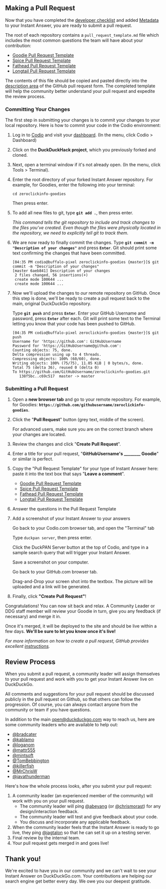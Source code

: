 ## Making a Pull Request

Now that you have completed the [developer checklist](https://dukgo.com/duckduckhack/developer_checklist) and added [Metadata](https://dukgo.com/duckduckhack/metadata) to your Instant Answer, you are ready to submit a pull request.

The root of each repository contains a `pull_request_template.md` file which includes the most common questions the team will have about your contribution:

- [Goodie Pull Request Template](https://github.com/duckduckgo/zeroclickinfo-goodies/blob/master/pull_request_template_goodie.md)
- [Spice Pull Request Template](https://github.com/duckduckgo/zeroclickinfo-spice/blob/master/pull_request_template_spice.md)
- [Fathead Pull Request Template](https://github.com/duckduckgo/zeroclickinfo-fathead/blob/master/pull_request_template_fathead.md)
- [Longtail Pull Request Template](https://github.com/duckduckgo/zeroclickinfo-longtail/blob/master/pull_request_template_longtail.md)

The contents of this file should be copied and pasted directly into the [description area](https://github-images.s3.amazonaws.com/help/pull_requests/pullrequest-description.png) of the GitHub pull request form. The completed template will help the community better understand your pull request and expedite the review process.

### Committing Your Changes

The first step in submitting your changes is to commit your changes to your local repository. Here is how to commit your code in the Codio environment:

1. Log in to [Codio](https://codio.com) and visit your [dashboard](https://codio.com/home/projects). (In the menu, click Codio > Dashboard)

2. Click on the **DuckDuckHack project**, which you previously forked and cloned.

3. Next, open a terminal window if it's not already open. (In the menu, click Tools > Terminal).

4. Enter the root directory of your forked Instant Answer repository. For example, for Goodies, enter the following into your terminal:

    ```shell
    cd zeroclickinfo-goodies 
    ```

    Then press enter.

5. To add all new files to git, type **`git add .`**, then press enter.

    *This command tells the git repository to include and track changes to the files you've created. Even though the files were physically located in the repository, we need to explicitly tell git to track them.*
    
5. We are now ready to finally commit the changes. Type **`git commit -m "Description of your changes"`** and press **`Enter`**. Git should print some text confirming the changes that have been committed.

    ```
    [04:35 PM codio@buffalo-pixel zeroclickinfo-goodies {master}]$ git commit -m "Description of your changes"
    [master 6aeb841] Description of your changes
     2 files changed, 56 insertions(+)
     create mode 100644 ...
     create mode 100644 ...
    ```

6. Now we'll upload the changes to *our* remote repository on GitHub. Once this step is done, we'll be ready to create a pull request back to the main, original DuckDuckGo repository. 

    Type **`git push`** and press **`Enter`**. Enter your GitHub Username and password, press **`Enter`** after each. Git will print some text to the Terminal letting you know that your code has been pushed to GitHub.

    ```
    [04:35 PM codio@buffalo-pixel zeroclickinfo-goodies {master}]$ git push
    Username for 'https://github.com': GitHubUsername
    Password for 'https://GitHubUsername@github.com':
    Counting objects: 75, done.
    Delta compression using up to 4 threads.
    Compressing objects: 100% (60/60), done.
    Writing objects: 100% (75/75), 11.05 KiB | 0 bytes/s, done.
    Total 75 (delta 36), reused 0 (delta 0)
    To https://github.com/GitHubUsername/zeroclickinfo-goodies.git
       138f5bc..c69c517  master -> master
    ```


### Submitting a Pull Request

1. Open a **new browser tab** and go to your remote repository. For example, for Goodies: **`https://github.com/githubusername/zeroclickinfo-goodies`**.

2. Click the "**Pull Request**" button (grey text, middle of the screen).

    For advanced users, make sure you are on the correct branch where your changes are located.

3. Review the changes and click "**Create Pull Request**".

4. Enter a title for your pull request, "**GitHubUsername's ________ Goodie**" or similar is perfect.

11. Copy the "Pull Request Template" for your type of Instant Answer here: paste it into the text box that says "**Leave a comment**".

    - [Goodie Pull Request Template](https://github.com/duckduckgo/zeroclickinfo-goodies/blob/master/pull_request_template_goodie.md)
	- [Spice Pull Request Template](https://github.com/duckduckgo/zeroclickinfo-spice/blob/master/pull_request_template_spice.md)
	- [Fathead Pull Request Template](https://github.com/duckduckgo/zeroclickinfo-fathead/blob/master/pull_request_template_fathead.md)
	- [Longtail Pull Request Template](https://github.com/duckduckgo/zeroclickinfo-longtail/blob/master/pull_request_template_longtail.md)
    
12. Answer the questions in the Pull Request Template

13. Add a screenshot of your Instant Answer to your answers
	
	Go back to your Codio.com browser tab, and open the "Terminal" tab 
	
	Type `duckpan server`, then press enter.
	
	Click the DuckPAN Server button at the top of Codio, and type in a sample search query that will trigger your Instant Answer.
	
	Save a screenshot on your computer.

	Go back to your GitHub.com browser tab.

	Drag-and-Drop your screen shot into the textbox. The picture will be uploaded and a link will be generated.
	
14. Finally, click **"Create Pull Request"**!

Congratulations! You can now sit back and relax. A Community Leader or DDG staff member will review your Goodie in turn, give you any feedback (if necessary) and merge it in. 

Once it's merged, it will be deployed to the site and should be live within a few days. **We'll be sure to let you know once it's live!**

*For more information on how to create a pull request, GitHub provides excellent [instructions](https://help.github.com/articles/creating-a-pull-request).*

## Review Process

When you submit a pull request, a community leader will assign themselves to your pull request and work with you to get your Instant Answer live on DuckDuckGo. 

All comments and suggestions for your pull request should be discussed publicly in the pull request on Github, so that others can follow the progression. Of course, you can always contact anyone from the community or team if you have questions. 

In addition to the main [open@duckduckgo.com](mailto:open@duckduckgo.com) way to reach us, here are some community leaders who are available to help out:

<!-- /summary -->

- [@bradcater](https://github.com/bradcater)
- [@kablamo](https://github.com/kablamo)
- [@loganom](https://github.com/loganom)
- [@mattr555](https://github.com/mattr555)
- [@mintsoft](https://github.com/mintsoft)
- [@TomBebbington](https://github.com/TomBebbington)
- [@killerfish](https://github.com/killerfish)
- [@MrChrisW](https://github.com/mrchrisw)
- [@javathunderman](https://github.com/javathunderman)

Here's how the whole process looks, after you submit your pull request:

1. A community leader (an experienced member of the community) will work with you on your pull request.
   - The community leader will ping [@abeyang](https://github.com/abeyang) (or [@chrismorast](https://github.com/chrismorast)) for any design/interaction feedback.
   - The community leader will test and give feedback about your code.
   - You discuss and incorporate any applicable feedback.
2. When the community leader feels that the Instant Answer is ready to go live, they ping [@jagtalon](https://github.com/jagtalon) so that he can set it up on a testing server.
3. Final review by the internal team.
4. Your pull request gets merged in and goes live!

## Thank you!  

We're excited to have you in our community and we can't wait to see your Instant Answer on DuckDuckGo.com. Your contributions are helping our search engine get better every day. We owe you our deepest gratitude. 
